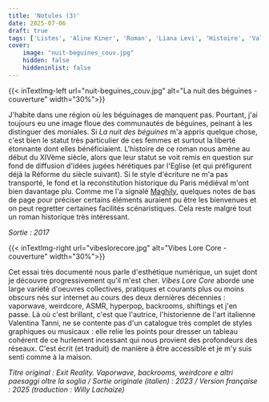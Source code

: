 ```yaml
---
title: 'Notules (3)'
date: 2025-07-06
draft: true
tags: ['Listes', 'Aline Kiner', 'Roman', 'Liana Levi', 'Histoire', 'Valentina Tanni', 'Essai', 'Audimat éditions', 'Numérique']
cover: 
    image: "nuit-beguines_couv.jpg"
    hidden: false
    hiddeninlist: false
---
```


{{< inTextImg-left url="nuit-beguines_couv.jpg" alt="La nuit des béguines - couverture" width="30%">}}

J'habite dans une région où les béguinages de manquent pas. Pourtant, j'ai toujours eu une image floue des communautés de béguines, peinant à les distinguer des moniales. Si *La nuit des béguines* m'a appris quelque chose, c'est bien le statut très particulier de ces femmes et surtout la liberté étonnante dont elles bénéficiaient. L'histoire de ce roman nous amène au début du XIVème siècle, alors que leur statut se voit remis en question sur fond de diffusion d'idées jugées hérétiques par l'Eglise (et qui préfigurent déjà la Réforme du siècle suivant). Si le style d'écriture ne m'a pas transporté, le fond et la reconstitution historique du Paris médiéval m'ont bien davantage plu. Comme me l'a signalé [Maghily](https://www.maghily.be/), quelques notes de bas de page pour préciser certains éléments auraient pu être les bienvenues et on peut regretter certaines facilités scénaristiques. Cela reste malgré tout un roman historique très intéressant. 

*Sortie : 2017*

{{< inTextImg-right url="vibeslorecore.jpg" alt="Vibes Lore Core - couverture" width="30%">}}

Cet essai très documenté nous parle d'esthétique numérique, un sujet dont je découvre progressivement qu'il m'est cher. *Vibes Lore Core* aborde une large variété d'oeuvres collectives, pratiques et courants plus ou moins obscurs nés sur internet au cours des deux dernières décennies : vaporwave, weirdcore, ASMR, hyperpop, backrooms, shiftings et j'en passe. Là où c'est brillant, c'est que l'autrice, l'historienne de l'art italienne Valentina Tanni, ne se contente pas d'un catalogue très complet de styles graphiques ou musicaux : elle relie les points pour dresser un tableau cohérent de ce hurlement incessant qui nous provient des profondeurs des réseaux. C'est écrit (et traduit) de manière à être accessible et je m'y suis senti comme à la maison. 

*Titre original : Exit Reality. Vaporwave, backrooms, weirdcore e altri paesaggi oltre la soglia / Sortie originale (italien) : 2023 / Version française : 2025 (traduction : Willy Lachaize)*

